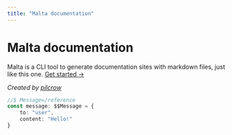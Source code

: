 ```yaml
---
title: "Malta documentation"
---
```


# Malta documentation

Malta is a CLI tool to generate documentation sites with markdown files, just like this one. [Get started →](/basics/setup)

_Created by [pilcrow](https://twitter.com/pilcrowonpaper)_

```ts
//$ Message=/reference
const message: $$Message = {
    to: "user",
    content: "Hello!"
}
```